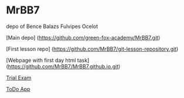 # MrBB7
depo of Bence Balazs Fulvipes Ocelot
 
[Main depo] (https://github.com/green-fox-academy/MrBB7.git)

[First lesson repo] (https://github.com/MrBB7/git-lesson-repository.git)

[Webpage with first day html task] 
(https://github.com/MrBB7/MrBB7.github.io.git)

[Trial Exam](https://github.com/MrBB7/exam-trial-basics)

[ToDo App](https://github.com/MrBB7/todo-app)